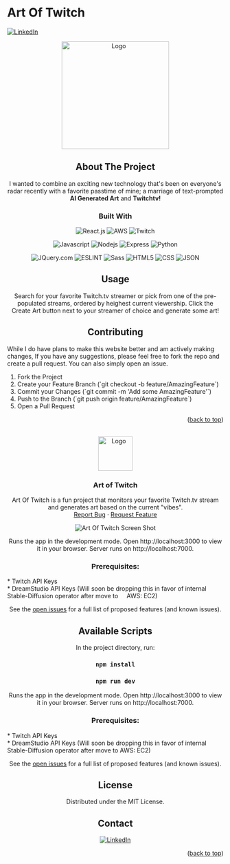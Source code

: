 # Art Of Twitch


<a name="readme-top"></a>

[![LinkedIn][linkedin-shield]][linkedin-url]

<div align="center">
  <a href="https://github.com/github_username/repo_name">
    <img src="https://stateoftwitchart.s3.us-west-1.amazonaws.com/100822Oct10-green-61.png" alt="Logo" width="250" height="250">
  </a>

## About The Project

I wanted to combine an exciting new technology that's been on everyone's radar recently with a favorite passtime of mine; a marriage of text-prompted <b>AI Generated Art</b> and <b>Twitchtv!</b>

### Built With

 ![React.js]
 ![AWS]
 ![Twitch]
 
 ![Javascript]
 ![Nodejs]
 ![Express]
 ![Python]
 
 ![JQuery.com]
 ![ESLINT]
 ![Sass][Sass] 
 ![HTML5] 
 ![CSS]
 ![JSON]

 
  

<!-- USAGE EXAMPLES -->

## Usage

Search for your favorite Twitch.tv streamer or pick from one of the pre-populated streams, ordered by heighest current viewership.
Click the Create Art button next to your streamer of choice and generate some art!




## Contributing

<p align="left"> 
While I do have plans to make this website better and am actively making changes,
If you have any suggestions, please feel free to fork the repo and create a pull request. You can also simply open an issue.
<ol align="left">
  <li>Fork the Project</li>
  <li>Create your Feature Branch (`git checkout -b feature/AmazingFeature`)</li>
  <li>Commit your Changes (`git commit -m 'Add some AmazingFeature'`)</li>
  <li>Push to the Branch (`git push origin feature/AmazingFeature`)</li>
  <li>Open a Pull Request</li>
</ol>
</p>

<p align="right">(<a href="#readme-top">back to top</a>)</p>

<!-- PROJECT LOGO -->

<br />
<div align="center">
  <a href="https://github.com/github_username/repo_name">
    <img src="https://stateoftwitchart.s3.us-west-1.amazonaws.com/100822Oct10-green-61.png" alt="Logo" width="80" height="80">
  </a>

<h3 align="center">Art of Twitch</h3>

  <p align="center">
    Art Of Twitch is a fun project that monitors your favorite Twitch.tv stream and generates art based on the current "vibes".
    <br />
    <a href="https://github.com/JuliusDorfman/twitchplugin/issues">Report Bug</a>
    ·
    <a href="https://github.com/JuliusDorfman/twitchplugin/issues">Request Feature</a>
  </p>
</div>


![Art Of Twitch Screen Shot][artoftwitch-screenshot]


  Runs the app in the development mode.
  Open http://localhost:3000 to view it in your browser.
  Server runs on http://localhost:7000.
  
  ### Prerequisites:
  
<p align="left">  
  * Twitch API Keys
  <br />
  * DreamStudio API Keys (Will soon be dropping this in favor of internal Stable-Diffusion operator after move to &nbsp;&nbsp;&nbsp;&nbsp;AWS: EC2)
  <br />
</p>

</p>



See the [open issues](https://github.com/JuliusDorfman/juliusdorfmanportfolio/issues) for a full list of proposed features (and known issues).

## Available Scripts


In the project directory, run:

### `npm install`
### `npm run dev`



  Runs the app in the development mode.
  Open http://localhost:3000 to view it in your browser.
  Server runs on http://localhost:7000.
  
  ### Prerequisites:
  
<p align="left">  
  * Twitch API Keys
  <br />
  * DreamStudio API Keys (Will soon be dropping this in favor of internal Stable-Diffusion operator after move to AWS: EC2)
  <br />
</p>

</p>



See the [open issues](https://github.com/JuliusDorfman/juliusdorfmanportfolio/issues) for a full list of proposed features (and known issues).




<!-- LICENSE -->


## License

Distributed under the MIT License.


<!-- CONTACT -->

## Contact


[![LinkedIn][linkedin-shield]][linkedin-url]
<p align="right">(<a href="#readme-top">back to top</a>)</p>

<!-- MARKDOWN LINKS & IMAGES -->

<!-- https://www.markdownguide.org/basic-syntax/#reference-style-links -->

[issues-shield]: https://img.shields.io/github/issues/JuliusDorfman/juliusdorfmanportfolio.svg?style=for-the-badge
[issues-url]: https://github.com/JuliusDorfman/juliusdorfmanportfolio/issues
[license-shield]: https://img.shields.io/github/license/JuliusDorfman/juliusdorfmanportfolio.svg?style=for-the-badge
[license-url]: https://github.com/JuliusDorfman/juliusdorfmanportfolio/blob/master/LICENSE.txt
[linkedin-shield]: https://img.shields.io/badge/-LinkedIn-black.svg?style=for-the-badge&logo=linkedin&colorB=555
[linkedin-url]: https://linkedin.com/in/juliusgdorfman
[product-screenshot]: images/screenshot.png
[React.js]: https://img.shields.io/badge/React-20232A?style=for-the-badge&logo=react&logoColor=61DAFB
[React-url]: https://reactjs.org/
[JQuery.com]: https://img.shields.io/badge/jQuery-0769AD?style=for-the-badge&logo=jquery&logoColor=white
[JQuery-url]: https://jquery.com 
[Javascript]: https://img.shields.io/badge/JavaScript-323330?style=for-the-badge&logo=javascript&logoColor=F7DF1E 
[CSS]: https://img.shields.io/badge/CSS3-1572B6?style=for-the-badge&logo=css3&logoColor=white
[HTML5]: https://img.shields.io/badge/HTML5-E34F26?style=for-the-badge&logo=html5&logoColor=white
[JSON]: https://img.shields.io/badge/json-5E5C5C?style=for-the-badge&logo=json&logoColor=white
[Python]: https://img.shields.io/badge/Python-FFD43B?style=for-the-badge&logo=python&logoColor=blue
[ESLINT]: https://img.shields.io/badge/eslint-3A33D1?style=for-the-badge&logo=eslint&logoColor=white
[Twitch]: https://img.shields.io/badge/Twitch-9146FF?style=for-the-badge&logo=twitch&logoColor=white
[Weights]: https://img.shields.io/badge/Weights_&_Biases-FFBE00?style=for-the-badge&logo=WeightsAndBiases&logoColor=white
[AWS]: https://img.shields.io/badge/Amazon_AWS-FF9900?style=for-the-badge&logo=amazonaws&logoColor=white
[Express]: https://img.shields.io/badge/Express.js-000000?style=for-the-badge&logo=express&logoColor=white
[Nodejs]: https://img.shields.io/badge/Node.js-339933?style=for-the-badge&logo=nodedotjs&logoColor=white
[Sass]: https://img.shields.io/badge/Sass-CC6699?style=for-the-badge&logo=sass&logoColor=white
[artoftwitch-screenshot]: https://stateoftwitchart.s3.us-west-1.amazonaws.com/aott-screeny.PNG?h=120&w=120
